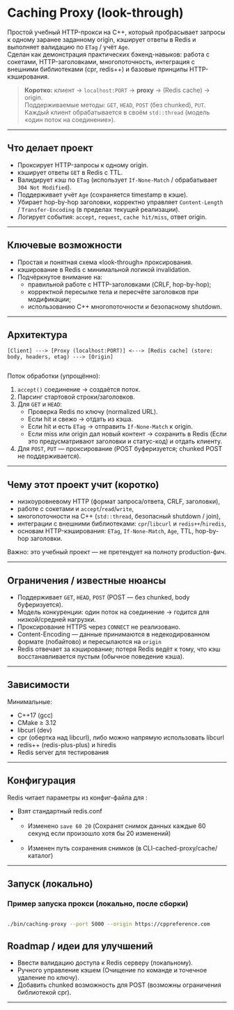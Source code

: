 # Caching Proxy (look-through)

Простой учебный HTTP-прокси на C++, который пробрасывает запросы к одному заранее заданному origin, кэширует ответы в Redis и выполняет валидацию по `ETag` / учёт `Age`.  
Сделан как демонстрация практических бэкенд-навыков: работа с сокетами, HTTP-заголовками, многопоточность, интеграция с внешними библиотеками (cpr, redis++) и базовые принципы HTTP-кэширования.

> **Коротко:** клиент → `localhost:PORT` → **proxy** → (Redis cache) → origin.  
> Поддерживаемые методы: `GET`, `HEAD`, `POST` (без chunked), `PUT`.  
> Каждый клиент обрабатывается в своём `std::thread` (модель «один поток на соединение»).

---

## Что делает проект

- Проксирует HTTP-запросы к одному origin.
- кэширует ответы `GET` в Redis с TTL.
- Валидирует кэш по `ETag` (использует `If-None-Match` / обрабатывает `304 Not Modified`).
- Поддерживает учёт `Age` (сохраняется timestamp в кэше).
- Убирает hop-by-hop заголовки, корректно управляет `Content-Length` / `Transfer-Encoding` (в пределах текущей реализации).
- Логирует события: `accept`, `request`, `cache hit/miss`, ответ origin.

---

## Ключевые возможности

- Простая и понятная схема «look-through» проксирования.
- кэширование в Redis с минимальной логикой invalidation.
- Подчёркнутое внимание на:
  - правильной работе с HTTP-заголовками (CRLF, hop-by-hop);
  - корректной пересылке тела и пересчёте заголовков при модификации;
  - использованию C++ многопоточности и безопасному shutdown.

---

## Архитектура

```
[Client] ---> [Proxy (localhost:PORT)] <---> [Redis cache] (store: body, headers, etag) ---> [Origin]
                  
```

Поток обработки (упрощённо):

1. `accept()` соединение → создаётся поток.
2. Парсинг стартовой строки/заголовков.
3. Для `GET` и `HEAD`:
   - Проверка Redis по ключу (normalized URL).
   - Если hit и свежо → отдать из кэша.
   - Если hit и есть `ETag` → отправить `If-None-Match` к origin.
   - Если miss или origin дал новый контент → сохранить в Redis (Если это предусматривают заголовки и статус-код) и отдать клиенту.
4. Для `POST`, `PUT` — проксирование (POST буферизуется; chunked POST не поддерживается).

---

## Чему этот проект учит (коротко)

- низкоуровневому HTTP (формат запроса/ответа, CRLF, заголовки),
- работе с сокетами и `accept`/`read`/`write`,
- многопоточности на C++ (`std::thread`, безопасный shutdown / join),
- интеграции с внешними библиотеками: `cpr`/`libcurl` и `redis++`/`hiredis`,
- основам HTTP-кэширования: `ETag`, `If-None-Match`, `Age`, TTL, hop-by-hop заголовки.

Важно: это учебный проект — не претендует на полноту production-фич.

---

## Ограничения / известные нюансы

- Поддерживает `GET`, `HEAD`, `POST` (POST — без chunked, body буферизуется).
- Модель конкуренции: один поток на соединение → годится для низкой/средней нагрузки.
- Проксирование HTTPS через `CONNECT` не реализовано.
- Content-Encoding — данные принимаются в недекодированном формате (побайтово) и пересылаются на `origin` 
- Redis отвечает за кэширование; потеря Redis ведёт к тому, что кэш восстанавливается пустым (обычное поведение кэша).

---

## Зависимости

Минимальные:
- C++17 (gcc)
- CMake ≥ 3.12
- libcurl (dev)
- cpr (обертка над libcurl), либо можно напрямую использовать libcurl
- redis++ (redis-plus-plus) и hiredis
- Redis server для тестирования

---

## Конфигурация

Redis читает параметры из конфиг-файла для :

- Взят стандартный redis.conf
- - Изменено `save 60 20` (Сохранят снимок данных каждые 60 секунд если произошло хотя бы 20 изменений)
- - Изменен путь сохранения снимков (в CLI-cached-proxy/cache/ каталог)
---

## Запуск (локально)


### Пример запуска прокси (локально, после сборки)
```bash

./bin/caching-proxy --port 5000 --origin https://cppreference.com
```


## Roadmap / идеи для улучшений

- Ввести валидацию доступа к Redis серверу (локальному).
- Ручного управление кэшем (Очищение по команде и точечное удаление по ключу).
- Добавить chunked возможность для POST (возможны ограничения библиотекой cpr).
---
